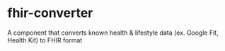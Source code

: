 # fhir-converter
A component that converts known health &amp; lifestyle data (ex. Google Fit, Health Kit) to FHIR format
